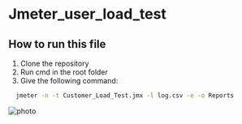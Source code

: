 # Jmeter_user_load_test

## How to run this file
1. Clone the repository
2. Run cmd in the root folder
3. Give the following command:

```bash
  jmeter -n -t Customer_Load_Test.jmx -l log.csv -e -o Reports
```

![photo](https://drive.google.com/file/d/1rDVxyJ-s6p-Y1jmXny-Nsbj1ePLKIyQb/view?usp=share_link)
